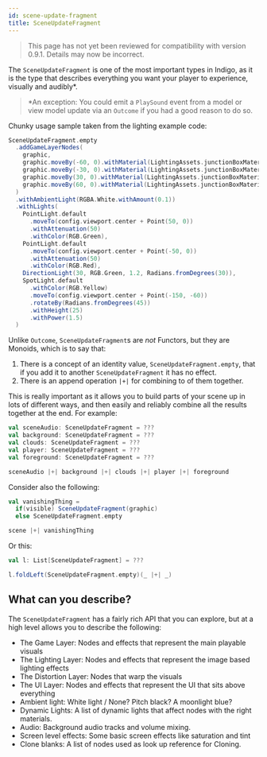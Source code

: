```yaml
---
id: scene-update-fragment
title: SceneUpdateFragment
---
```


> This page has not yet been reviewed for compatibility with version 0.9.1. Details may now be incorrect.

The `SceneUpdateFragment` is one of the most important types in Indigo, as it is the type that describes everything you want your player to experience, visually and audibly*.

>*An exception: You could emit a `PlaySound` event from a model or view model update via an `Outcome` if you had a good reason to do so.

Chunky usage sample taken from the lighting example code:

```scala
SceneUpdateFragment.empty
  .addGameLayerNodes(
    graphic,
    graphic.moveBy(-60, 0).withMaterial(LightingAssets.junctionBoxMaterialOff),
    graphic.moveBy(-30, 0).withMaterial(LightingAssets.junctionBoxMaterialGlass),
    graphic.moveBy(30, 0).withMaterial(LightingAssets.junctionBoxMaterialFlat),
    graphic.moveBy(60, 0).withMaterial(LightingAssets.junctionBoxMaterialFlat.unlit)
  )
  .withAmbientLight(RGBA.White.withAmount(0.1))
  .withLights(
    PointLight.default
      .moveTo(config.viewport.center + Point(50, 0))
      .withAttenuation(50)
      .withColor(RGB.Green),
    PointLight.default
      .moveTo(config.viewport.center + Point(-50, 0))
      .withAttenuation(50)
      .withColor(RGB.Red),
    DirectionLight(30, RGB.Green, 1.2, Radians.fromDegrees(30)),
    SpotLight.default
      .withColor(RGB.Yellow)
      .moveTo(config.viewport.center + Point(-150, -60))
      .rotateBy(Radians.fromDegrees(45))
      .withHeight(25)
      .withPower(1.5)
  )
```

Unlike `Outcome`, `SceneUpdateFragment`s are _not_ Functors, but they are Monoids, which is to say that:

1. There is a concept of an identity value, `SceneUpdateFragment.empty`, that if you add it to another `SceneUpdateFragment` it has no effect.
2. There is an append operation `|+|` for combining to of them together.

This is really important as it allows you to build parts of your scene up in lots of different ways, and then easily and reliably combine all the results together at the end. For example:

```scala
val sceneAudio: SceneUpdateFragment = ???
val background: SceneUpdateFragment = ???
val clouds: SceneUpdateFragment = ???
val player: SceneUpdateFragment = ???
val foreground: SceneUpdateFragment = ???

sceneAudio |+| background |+| clouds |+| player |+| foreground
```

Consider also the following:

```scala
val vanishingThing =
  if(visible) SceneUpdateFragment(graphic)
  else SceneUpdateFragment.empty

scene |+| vanishingThing
```

Or this:

```scala
val l: List[SceneUpdateFragment] = ???

l.foldLeft(SceneUpdateFragment.empty)(_ |+| _)
```

## What can you describe?

The `SceneUpdateFragment` has a fairly rich API that you can explore, but at a high level allows you to describe the following:

- The Game Layer: Nodes and effects that represent the main playable visuals
- The Lighting Layer: Nodes and effects that represent the image based lighting effects
- The Distortion Layer: Nodes that warp the visuals
- The UI Layer: Nodes and effects that represent the UI that sits above everything
- Ambient light: White light / None? Pitch black? A moonlight blue?
- Dynamic Lights: A list of dynamic lights that affect nodes with the right materials.
- Audio: Background audio tracks and volume mixing.
- Screen level effects: Some basic screen effects like saturation and tint
- Clone blanks: A list of nodes used as look up reference for Cloning.
